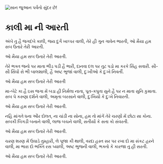 ![સાન જુઆન પર્વતો સુંદર છે!](lib/assets/images/artis/img.png "સાન જુઆન પર્વતો")

# કાલી મા ની આરતી

અંબે તુ હૈ જગદંબે કાલી, જય દુર્ગે ખાપ્પર વાલી,
તેરે હી ગુન ગાવેન ભારતી, ઓ મૈયા હમ સબ ઉતારે તેરી આરતી.

ઓ મૈયા હમ સબ ઉતારે તેરી આરતી.

તેરે ભક્ત જનો પર માતા ભીડ પડી હૈ ભારી,
દાનવા દલ પર તુટ પડો મા કરકે સિંહ સવારી.
સૌ-સૌ સિંઘોં સે ભી બાલશાલી, હૈ અષ્ટ ભુજાં વાલી,
દુઃખીઓ કે દુઃખે નિવર્તી.

ઓ મૈયા હમ સબ ઉતારે તેરી આરતી

મા-બેટે કા હૈ ઇસ જગા મેં બડા હી નિર્મલા નાતા,
પૂત-કપુતા સુને હૈ પર ન માતા સુનિ કુમાતા.
સબ પે કરુણા દર્શને વાલી, અમૃતા બરસાને વાલી,
દુઃખિયોં કે દુઃખે નિવારતી.

ઓ મૈયા હમ સબ ઉતારે તેરી આરતી.

નહિ માંગતે ધના ઔર દોલત, ના ચાંડી ના સોના,
હમ તો માંગેં તેરે ચરણોં મેં છોટા સા કોના.
સબકી બિગડી બનાને વાલી, લાજ બચને વાલી,
સતીયોં કે સતા કો સંવરતી.

ઓ મૈયા હમ સબ ઉતારે તેરી આરતી.

ચરણ શરણ મેં ઉઘાડે તુમ્હારી, લે પૂજા કી થાલી,
વરદા હસ્ત સર પર રખા દો મા સંકટ હરને વાલી,
મા ભારા દો ભક્તિ રસ પ્યાલી, અષ્ટ ભુજની વાલી,
ભક્તો કે કારજા તુ હી સરતી.

ઓ મૈયા હમ સબ ઉતારે તેરી આરતી.